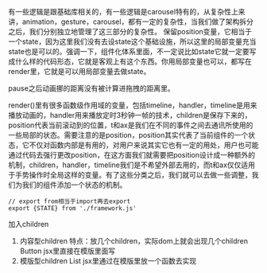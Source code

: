 有一些逻辑是跟基础库相关的，有一些逻辑是carousel特有的，从复杂性上来讲，animation，gesture，carousel，都有一定的复杂性，当我们做了架构拆分之后，我们分别独立地管理了这三部分的复杂性。
保留position变量，它相当于一个state，因为这里我们没有去设state这个基础设施，所以这里的局部变量充当state也是可以的。强调一下，组件化体系里面，不一定说比如state它就一定要写成什么样的代码形态，它就是客观上有这个东西。你用局部变量也可以，都写在render里，它就是可以用局部变量去做state。

pause之后动画挪的距离没有被计算进拖拽的距离里。

render()里有很多函数级作用域的变量，包括timeline，handler，timeline是用来播放动画的，handler用来播放定时3秒钟一帧的技术，children是保存下来的，position代表当前滚动到的位置，t和ax是我们在不同的事件之间去通讯所使用的一些局部的状态。需要注意的是position，position其实代表了当前组件的一个状态，它不仅对函数内部是有用的，对用户来说其实它也有一定的用处，用户也可能通过代码去强行更改position，在这方面我们就需要把position设计成一种额外的机制，children，handler，timeline我们是不希望外部去用的，而t和ax仅仅适用于手势操作时全局这样的变量。有了这些分类之后，我们就可以去做一些调整，我们为我们的组件添加一个状态的机制。

```
// export from相当于import再去export
export {STATE} from './framework.js'
```

加入children
1. 内容型children
特点：放几个children，实际dom上就会出现几个children
Button
jsx里直接在模版里面写
2. 模版型children
List
jsx里通过在模版里放一个函数去实现